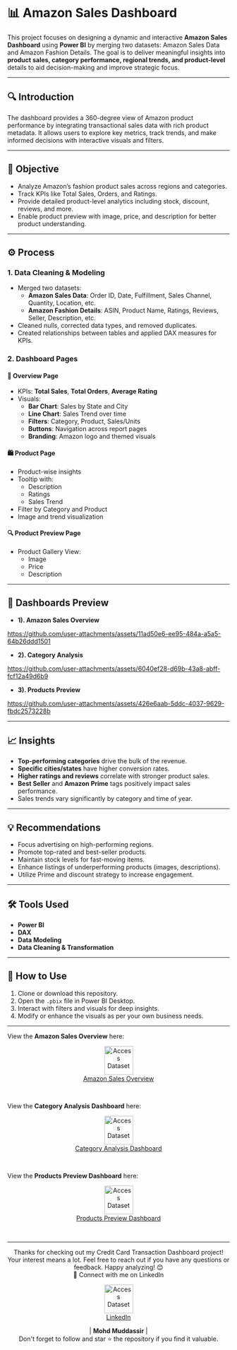 # 📊 Amazon Sales Dashboard

This project focuses on designing a dynamic and interactive **Amazon Sales Dashboard** using **Power BI** by merging two datasets: Amazon Sales Data and Amazon Fashion Details. The goal is to deliver meaningful insights into **product sales, category performance, regional trends, and product-level** details to aid decision-making and improve strategic focus.

---

## 🔍 Introduction

The dashboard provides a 360-degree view of Amazon product performance by integrating transactional sales data with rich product metadata. It allows users to explore key metrics, track trends, and make informed decisions with interactive visuals and filters.

---

## 🎯 Objective

- Analyze Amazon’s fashion product sales across regions and categories.
- Track KPIs like Total Sales, Orders, and Ratings.
- Provide detailed product-level analytics including stock, discount, reviews, and more.
- Enable product preview with image, price, and description for better product understanding.

---

## ⚙️ Process

### 1. **Data Cleaning & Modeling**
- Merged two datasets:
  - **Amazon Sales Data**: Order ID, Date, Fulfillment, Sales Channel, Quantity, Location, etc.
  - **Amazon Fashion Details**: ASIN, Product Name, Ratings, Reviews, Seller, Description, etc.
- Cleaned nulls, corrected data types, and removed duplicates.
- Created relationships between tables and applied DAX measures for KPIs.

### 2. **Dashboard Pages**

#### 📌 Overview Page
- KPIs: **Total Sales**, **Total Orders**, **Average Rating**
- Visuals:
  - **Bar Chart**: Sales by State and City
  - **Line Chart**: Sales Trend over time
  - **Filters**: Category, Product, Sales/Units
  - **Buttons**: Navigation across report pages
  - **Branding**: Amazon logo and themed visuals

#### 🛍️ Product Page
- Product-wise insights
- Tooltip with:
  - Description
  - Ratings
  - Sales Trend
- Filter by Category and Product
- Image and trend visualization

#### 🔍 Product Preview Page
- Product Gallery View:
  - Image
  - Price
  - Description

---
## 📸 Dashboards Preview

- **1).  Amazon Sales Overview**

https://github.com/user-attachments/assets/11ad50e6-ee95-484a-a5a5-64b26ddd1501  

- **2).  Category Analysis**

https://github.com/user-attachments/assets/6040ef28-d69b-43a8-abff-fcf12a49d6b9

- **3).  Products Preview**

https://github.com/user-attachments/assets/426e6aab-5ddc-4037-9629-fbdc2573228b

---

## 📈 Insights

- **Top-performing categories** drive the bulk of the revenue.
- **Specific cities/states** have higher conversion rates.
- **Higher ratings and reviews** correlate with stronger product sales.
- **Best Seller** and **Amazon Prime** tags positively impact sales performance.
- Sales trends vary significantly by category and time of year.

---

## 💡 Recommendations

- Focus advertising on high-performing regions.
- Promote top-rated and best-seller products.
- Maintain stock levels for fast-moving items.
- Enhance listings of underperforming products (images, descriptions).
- Utilize Prime and discount strategy to increase engagement.

---


## 🛠️ Tools Used

- **Power BI**
- **DAX**
- **Data Modeling**
- **Data Cleaning & Transformation**

---

## 📌 How to Use

1. Clone or download this repository.
2. Open the `.pbix` file in Power BI Desktop.
3. Interact with filters and visuals for deep insights.
4. Modify or enhance the visuals as per your own business needs.

---

View the **Amazon Sales Overview** here:

<p align="center">
    <a href="https://github.com/mohd-muddassir99/Amazon-Sales-Dashboard/blob/4b78082a6b6f5dbbd2c766364550e19e36818da7/Amazon%20Sales%20Overview.pdf">
        <img src="https://static.vecteezy.com/system/resources/previews/010/750/673/non_2x/pdf-icon-on-white-background-file-pdf-icon-sign-pdf-format-symbol-flat-style-free-vector.jpg" width="65px" alt="Access Dataset"><br>
        Amazon Sales Overview
    </a>
</p> <br>

View the **Category Analysis Dashboard** here:

<p align="center">
    <a href="https://github.com/mohd-muddassir99/Amazon-Sales-Dashboard/blob/4b78082a6b6f5dbbd2c766364550e19e36818da7/Category%20Analysis.pdf">
        <img src="https://static.vecteezy.com/system/resources/previews/010/750/673/non_2x/pdf-icon-on-white-background-file-pdf-icon-sign-pdf-format-symbol-flat-style-free-vector.jpg" width="65px" alt="Access Dataset"><br>
        Category Analysis Dashboard
    </a>
</p> <br>

View the **Products Preview Dashboard** here:

<p align="center">
    <a href="https://github.com/mohd-muddassir99/Amazon-Sales-Dashboard/blob/213ac73263ef99c92ad56681f6ac129dd808149d/Product%20Preview.pdf">
        <img src="https://static.vecteezy.com/system/resources/previews/010/750/673/non_2x/pdf-icon-on-white-background-file-pdf-icon-sign-pdf-format-symbol-flat-style-free-vector.jpg" width="65px" alt="Access Dataset"><br>
        Products Preview Dashboard
    </a>
</p> <br>

---

<div align="center">
Thanks for checking out my Credit Card Transaction Dashboard project! Your interest means a lot. Feel free to reach out if you have any questions or feedback. Happy analyzing! 😊<br>
 🔗 Connect with me on LinkedIn 
 
  <p align="center">
    <a href="https://www.linkedin.com/in/mohd-muddassir99/">
        <img src="https://upload.wikimedia.org/wikipedia/commons/thumb/c/ca/LinkedIn_logo_initials.png/640px-LinkedIn_logo_initials.png" width="65px" alt="Access Dataset"><br>
        LinkedIn
    </a>

   | **Mohd Muddassir** | </a> <br>
Don't forget to follow and star ⭐ the repository if you find it valuable.
</div>


